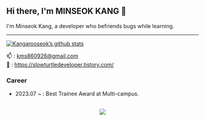 <h2>Hi there, I'm MINSEOK KANG 👋</h2>
I'm Minseok Kang, a developer who befriends bugs while learning.
<hr>

[![Kangarooseok’s github stats](https://github-readme-stats.vercel.app/api?username=Kangarooseok&show_icons=true&theme=radical)](https://github.com/Kangarooseok/github-readme-stats) <br>

📫 : kms860926@gmail.com  <br>
📝 : https://slowturtledeveloper.tistory.com/

### Career

- 2023.07 ~ : Best Trainee Award at Multi-campus.
<br>
  
<div align=center>
<a href="https://hits.seeyoufarm.com"><img src="https://hits.seeyoufarm.com/api/count/incr/badge.svg?url=https%3A%2F%2Fgithub.com%2FKangarooseok&count_bg=%2379C83D&title_bg=%23555555&icon=&icon_color=%23E7E7E7&title=hits&edge_flat=false"/></a>
</div>
